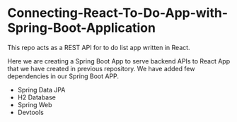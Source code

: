 # Connecting-React-To-Do-App-with-Spring-Boot-Application
This repo acts as a REST API for to do list app written in React.

Here we are creating a Spring Boot App to serve backend APIs to React App that we have created in previous repository.
We have added few dependencies in our Spring Boot APP.

<ul>
	<li>Spring Data JPA</li>
	<li>H2 Database</li>
	<li>Spring Web</li>
	<li>Devtools</li>	
</ul>
